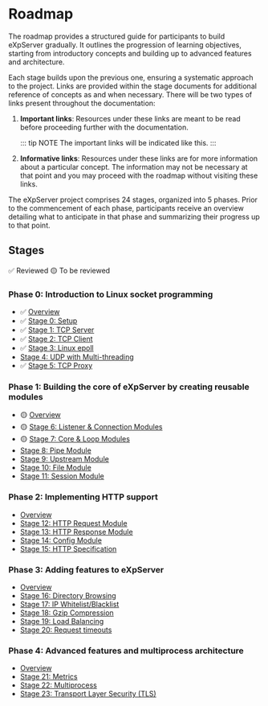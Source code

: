 # Roadmap

The roadmap provides a structured guide for participants to build eXpServer gradually. It outlines the progression of learning objectives, starting from introductory concepts and building up to advanced features and architecture.

Each stage builds upon the previous one, ensuring a systematic approach to the project. Links are provided within the stage documents for additional reference of concepts as and when necessary. There will be two types of links present throughout the documentation:

1. **Important links**: Resources under these links are meant to be read before proceeding further with the documentation.

   ::: tip NOTE
   The important links will be indicated like this.
   :::

2. **Informative links**: Resources under these links are for more information about a particular concept. The information may not be necessary at that point and you may proceed with the roadmap without visiting these links.

The eXpServer project comprises 24 stages, organized into 5 phases. Prior to the commencement of each phase, participants receive an overview detailing what to anticipate in that phase and summarizing their progress up to that point.

## Stages

✅ Reviewed
🟡 To be reviewed

### Phase 0: Introduction to Linux socket programming

- ✅ [Overview](phase-0/)
- ✅ [Stage 0: Setup](phase-0/stage-0)
- ✅ [Stage 1: TCP Server](phase-0/stage-1)
- ✅ [Stage 2: TCP Client](phase-0/stage-2)
- ✅ [Stage 3: Linux epoll](phase-0/stage-3)
- [Stage 4: UDP with Multi-threading](phase-0/stage-4)
- ✅ [Stage 5: TCP Proxy](phase-0/stage-5)

### Phase 1: Building the core of eXpServer by creating reusable modules

- 🟡 [Overview](phase-1/)
- 🟡 [Stage 6: Listener & Connection Modules](phase-1/stage-6)
- 🟡 [Stage 7: Core & Loop Modules](phase-1/stage-7)
- [Stage 8: Pipe Module](phase-1/stage-8)
- [Stage 9: Upstream Module](phase-1/stage-9)
- [Stage 10: File Module](phase-1/stage-10)
- [Stage 11: Session Module](phase-1/stage-11)

### Phase 2: Implementing HTTP support

- [Overview](phase-2/)
- [Stage 12: HTTP Request Module](phase-2/stage-12)
- [Stage 13: HTTP Response Module](phase-2/stage-13)
- [Stage 14: Config Module](phase-2/stage-14)
- [Stage 15: HTTP Specification](phase-2/stage-15)

### Phase 3: Adding features to eXpServer

- [Overview](phase-3/)
- [Stage 16: Directory Browsing](phase-3/stage-16)
- [Stage 17: IP Whitelist/Blacklist](phase-3/stage-17)
- [Stage 18: Gzip Compression](phase-3/stage-18)
- [Stage 19: Load Balancing](phase-3/stage-19)
- [Stage 20: Request timeouts](phase-3/stage-20)

### Phase 4: Advanced features and multiprocess architecture

- [Overview](phase-4/)
- [Stage 21: Metrics](phase-4/stage-22)
- [Stage 22: Multiprocess](phase-4/stage-22)
- [Stage 23: Transport Layer Security (TLS)](phase-4/stage-23)
